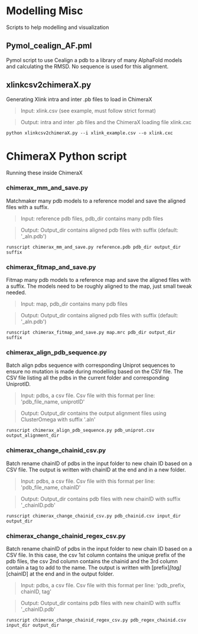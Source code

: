 # Modelling Misc
Scripts to help modelling and visualization


## Pymol_cealign_AF.pml
Pymol script to use Cealign a pdb to a library of many AlphaFold models and calculating the RMSD. No sequence is used for this alignment.



## xlinkcsv2chimeraX.py 
Generating Xlink intra and inter .pb files to load in ChimeraX

> Input: xlink.csv (see example, must follow strict format)

> Output: intra and inter .pb files and the ChimeraX loading file xlink.cxc

  	python xlinkcsv2chimeraX.py --i xlink_example.csv --o xlink.cxc
  
  

# ChimeraX Python script
Running these inside ChimeraX

### chimerax_mm_and_save.py
Matchmaker many pdb models to a reference model and save the aligned files with a suffix.

> Input: reference pdb files, pdb_dir contains many pdb files

> Output: Output_dir contains aligned pdb files with suffix (default: '_aln.pdb')

  	runscript chimerax_mm_and_save.py reference.pdb pdb_dir output_dir suffix
  
  
### chimerax_fitmap_and_save.py
Fitmap many pdb models to a reference map and save the aligned files with a suffix.
The models need to be roughly aligned to the map, just small tweak needed.

> Input: map, pdb_dir contains many pdb files

> Output: Output_dir contains aligned pdb files with suffix (default: '_aln.pdb')

  	runscript chimerax_fitmap_and_save.py map.mrc pdb_dir output_dir suffix
  
  
### chimerax_align_pdb_sequence.py
Batch align pdbs sequence with corresponding Uniprot sequences to ensure no mutation is made during modelling based on the CSV file. The CSV file listing all the pdbs in the current folder and corresponding UniprotID.

> Input: pdbs, a csv file. Csv file with this format per line: 'pdb_file_name, uniprotID' 

> Output: Output_dir contains the output alignment files using ClusterOmega with suffix '.aln'

  	runscript chimerax_align_pdb_sequence.py pdb_uniprot.csv output_alignment_dir
  
  
### chimerax_change_chainid_csv.py
Batch rename chainID of pdbs in the input folder to new chain ID based on a CSV file. The output is written with chainID at the end and in a new folder.

> Input: pdbs, a csv file. Csv file with this format per line: 'pdb_file_name, chainID' 

> Output: Output_dir contains pdb files with new chainID with suffix '_chainID.pdb'

  	runscript chimerax_change_chainid_csv.py pdb_chainid.csv input_dir output_dir

  	
### chimerax_change_chainid_regex_csv.py
Batch rename chainID of pdbs in the input folder to new chain ID based on a CSV file. In this case, the csv 1st column contains the unique prefix of the pdb files, the csv 2nd column contains the chainid and the 3rd column contain a tag to add to the name. The output is written with [prefix]_[tag]_[chainID] at the end and in the output folder.

> Input: pdbs, a csv file. Csv file with this format per line: 'pdb_prefix, chainID, tag' 

> Output: Output_dir contains pdb files with new chainID with suffix '_chainID.pdb'

  	runscript chimerax_change_chainid_regex_csv.py pdb_regex_chainid.csv input_dir output_dir
  

  

 

  

